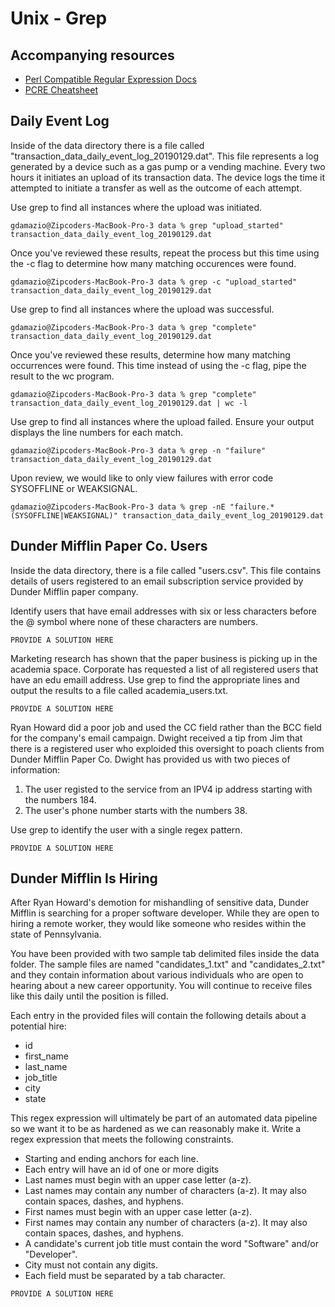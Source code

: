 # Unix - Grep


## Accompanying resources
* [Perl Compatible Regular Expression Docs](https://www.pcre.org/current/doc/html/pcre2pattern.html)
* [PCRE Cheatsheet](https://www.debuggex.com/cheatsheet/regex/pcre)


## Daily Event Log

Inside of the data directory there is a file called "transaction_data_daily_event_log_20190129.dat". This file represents a log generated by a device such as a gas pump or a vending machine. Every two hours it initiates an upload of its transaction data. The device logs the time it attempted to initiate a transfer as well as the outcome of each attempt.

Use grep to find all instances where the upload was initiated. 

```
gdamazio@Zipcoders-MacBook-Pro-3 data % grep "upload_started" transaction_data_daily_event_log_20190129.dat
```

Once you've reviewed these results, repeat the process but this time using the -c flag to determine how many matching occurences were found.
```
gdamazio@Zipcoders-MacBook-Pro-3 data % grep -c "upload_started" transaction_data_daily_event_log_20190129.dat 
```


Use grep to find all instances where the upload was successful. 
```
gdamazio@Zipcoders-MacBook-Pro-3 data % grep "complete" transaction_data_daily_event_log_20190129.dat

```

Once you've reviewed these results, determine how many matching occurrences were found. This time instead of using the -c flag, pipe the result to the wc program.

```
gdamazio@Zipcoders-MacBook-Pro-3 data % grep "complete" transaction_data_daily_event_log_20190129.dat | wc -l
```


Use grep to find all instances where the upload failed. Ensure your output displays the line numbers for each match.

```
gdamazio@Zipcoders-MacBook-Pro-3 data % grep -n "failure" transaction_data_daily_event_log_20190129.dat
```

Upon review, we would like to only view failures with error code SYSOFFLINE or WEAKSIGNAL.

```
gdamazio@Zipcoders-MacBook-Pro-3 data % grep -nE "failure.*(SYSOFFLINE|WEAKSIGNAL)" transaction_data_daily_event_log_20190129.dat 

```


## Dunder Mifflin Paper Co. Users

Inside the data directory, there is a file called "users.csv". This file contains details of users registered to an email subscription service provided by Dunder Mifflin paper company. 

Identify users that have email addresses with six or less characters before the @ symbol where none of these characters are numbers.
```
PROVIDE A SOLUTION HERE
```


Marketing research has shown that the paper business is picking up in the academia space. Corporate has requested a list of all registered users that have an edu emaill address. Use grep to find the appropriate lines and output the results to a file called academia_users.txt.
```
PROVIDE A SOLUTION HERE
```


Ryan Howard did a poor job and used the CC field rather than the BCC field for the company's email campaign. Dwight received a tip from Jim that there is a registered user who exploided this oversight to poach clients from Dunder Mifflin Paper Co. Dwight has provided us with two pieces of information:
1. The user registed to the service from an IPV4 ip address starting with the numbers 184. 
2. The user's phone number starts with the numbers 38.

Use grep to identify the user with a single regex pattern.
```
PROVIDE A SOLUTION HERE
```


## Dunder Mifflin Is Hiring

After Ryan Howard's demotion for mishandling of sensitive data, Dunder Mifflin is searching for a proper software developer. While they are open to hiring a remote worker, they would like someone who resides within the state of Pennsylvania.

You have been provided with two sample tab delimited files inside the data folder. The sample files are named "candidates_1.txt" and "candidates_2.txt" and they contain information about various individuals who are open to hearing about a new career opportunity. You will continue to receive files like this daily until the position is filled.

Each entry in the provided files will contain the following details about a potential hire:
* id
* first_name
* last_name
* job_title
* city
* state

This regex expression will ultimately be part of an automated data pipeline so we want it to be as hardened as we can reasonably make it. Write a regex expression that meets the following constraints.

* Starting and ending anchors for each line.
* Each entry will have an id of one or more digits
* Last names must begin with an upper case letter (a-z).
* Last names may contain any number of characters (a-z). It may also contain spaces, dashes, and hyphens.
* First names must begin with an upper case letter (a-z).
* First names may contain any number of characters (a-z). It may also contain spaces, dashes, and hyphens.
* A candidate's current job title must contain the word "Software" and/or "Developer".
* City must not contain any digits.
* Each field must be separated by a tab character.

```
PROVIDE A SOLUTION HERE
```
